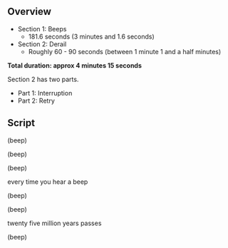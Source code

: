 
## Overview

- Section 1: Beeps
  - 181.6 seconds (3 minutes and 1.6 seconds) 
- Section 2: Derail
  - Roughly 60 - 90 seconds (between 1 minute 1 and a half minutes)
 
**Total duration: approx 4 minutes 15 seconds**

Section 2 has two parts.

- Part 1: Interruption
- Part 2: Retry

## Script

(beep)

(beep)

(beep)

every time you hear a beep

(beep)

(beep)

twenty five million years passes

(beep)
